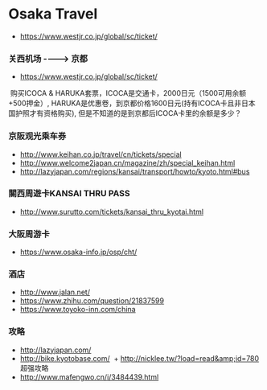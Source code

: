 # Osaka Travel

+ https://www.westjr.co.jp/global/sc/ticket/


### 关西机场 ----> 京都

  + https://www.westjr.co.jp/global/sc/ticket/

  购买ICOCA & HARUKA套票，ICOCA是交通卡，2000日元（1500可用余额+500押金）, HARUKA是优惠卷，到京都价格1600日元(持有ICOCA卡且非日本国护照才有资格购买), 但是不知道的是到京都后ICOCA卡里的余额是多少？

### 京阪观光乘车券

  + http://www.keihan.co.jp/travel/cn/tickets/special
  + http://www.welcome2japan.cn/magazine/zh/special_keihan.html
  + http://lazyjapan.com/regions/kansai/transport/howto/kyoto.html#bus
  
### 關西周遊卡KANSAI THRU PASS

  + http://www.surutto.com/tickets/kansai_thru_kyotai.html

### 大阪周游卡

  + https://www.osaka-info.jp/osp/cht/
  
### 酒店

  + http://www.jalan.net/
  + https://www.zhihu.com/question/21837599
  + https://www.toyoko-inn.com/china
  
### 攻略

  + http://lazyjapan.com/
  + http://bike.kyotobase.com/
  + http://nicklee.tw/?load=read&amp;id=780 超强攻略
  + http://www.mafengwo.cn/i/3484439.html
  


